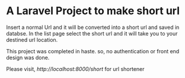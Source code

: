 # A Laravel Project to make short url

<p>Insert a normal Url and it will be converted into a short url and saved in databse. In the list page select the short url and it will take you to your destined url location.<p>

<p>This project was completed in haste. so, no authentication or front end design was done.<p>


Please visit,<i> http://localhost:8000/short  </i>   for url shortener 
    
